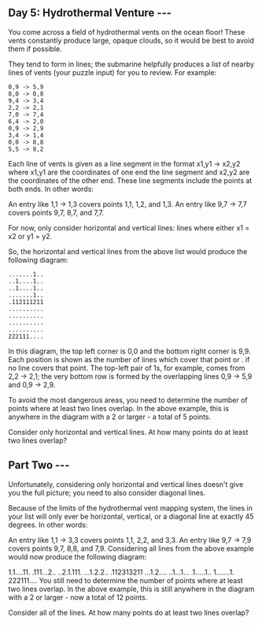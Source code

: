 ## Day 5: Hydrothermal Venture ---

You come across a field of hydrothermal vents on the ocean floor! These vents constantly produce large, opaque clouds, so it would be best to avoid them if possible.

They tend to form in lines; the submarine helpfully produces a list of nearby lines of vents (your puzzle input) for you to review. For example:

```
0,9 -> 5,9
8,0 -> 0,8
9,4 -> 3,4
2,2 -> 2,1
7,0 -> 7,4
6,4 -> 2,0
0,9 -> 2,9
3,4 -> 1,4
0,0 -> 8,8
5,5 -> 8,2
```

Each line of vents is given as a line segment in the format x1,y1 -> x2,y2 where x1,y1 are the coordinates of one end the line segment and x2,y2 are the coordinates of the other end. These line segments include the points at both ends. In other words:

An entry like 1,1 -> 1,3 covers points 1,1, 1,2, and 1,3.
An entry like 9,7 -> 7,7 covers points 9,7, 8,7, and 7,7.

For now, only consider horizontal and vertical lines: lines where either x1 = x2 or y1 = y2.

So, the horizontal and vertical lines from the above list would produce the following diagram:

```
.......1..
..1....1..
..1....1..
.......1..
.112111211
..........
..........
..........
..........
222111....
```


In this diagram, the top left corner is 0,0 and the bottom right corner is 9,9. Each position is shown as the number of lines which cover that point or . if no line covers that point. The top-left pair of 1s, for example, comes from 2,2 -> 2,1; the very bottom row is formed by the overlapping lines 0,9 -> 5,9 and 0,9 -> 2,9.

To avoid the most dangerous areas, you need to determine the number of points where at least two lines overlap. In the above example, this is anywhere in the diagram with a 2 or larger - a total of 5 points.

Consider only horizontal and vertical lines. At how many points do at least two lines overlap?

## Part Two ---

Unfortunately, considering only horizontal and vertical lines doesn't give you the full picture; you need to also consider diagonal lines.

Because of the limits of the hydrothermal vent mapping system, the lines in your list will only ever be horizontal, vertical, or a diagonal line at exactly 45 degrees. In other words:

An entry like 1,1 -> 3,3 covers points 1,1, 2,2, and 3,3.
An entry like 9,7 -> 7,9 covers points 9,7, 8,8, and 7,9.
Considering all lines from the above example would now produce the following diagram:

1.1....11.
.111...2..
..2.1.111.
...1.2.2..
.112313211
...1.2....
..1...1...
.1.....1..
1.......1.
222111....
You still need to determine the number of points where at least two lines overlap. In the above example, this is still anywhere in the diagram with a 2 or larger - now a total of 12 points.

Consider all of the lines. At how many points do at least two lines overlap?
